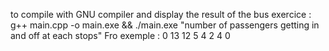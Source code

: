 to compile with GNU compiler and display the result of the bus exercice :
g++ main.cpp -o main.exe && ./main.exe "number of passengers getting in and off at each stops"
Fro exemple : 0 13 12 5 4 2 4 0
